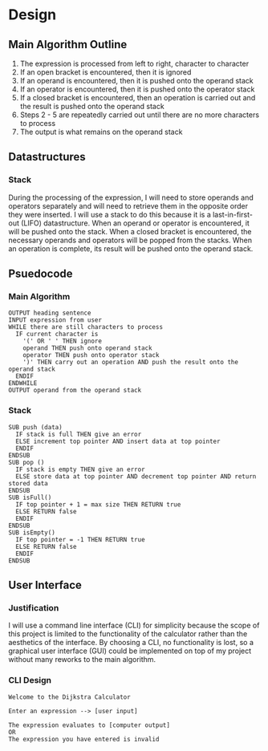 # Design

## Main Algorithm Outline

1. The expression is processed from left to right, character to character
2. If an open bracket is encountered, then it is ignored
3. If an operand is encountered, then it is pushed onto the operand stack
4. If an operator is encountered, then it is pushed onto the operator stack
5. If a closed bracket is encountered, then an operation is carried out and the result is pushed onto the operand stack
6. Steps 2 - 5 are repeatedly carried out until there are no more characters to process
7. The output is what remains on the operand stack

## Datastructures

### Stack

During the processing of the expression, I will need to store operands and operators separately and will need to retrieve them in the opposite order they were inserted. I will use a stack to do this because it is a last-in-first-out (LIFO) datastructure. When an operand or operator is encountered, it will be pushed onto the stack. When a closed bracket is encountered, the necessary operands and operators will be popped from the stacks. When an operation is complete, its result will be pushed onto the operand stack.

## Psuedocode

### Main Algorithm

```
OUTPUT heading sentence
INPUT expression from user
WHILE there are still characters to process
  IF current character is
    '(' OR ' ' THEN ignore
    operand THEN push onto operand stack
    operator THEN push onto operator stack
    ')' THEN carry out an operation AND push the result onto the operand stack
  ENDIF
ENDWHILE
OUTPUT operand from the operand stack
```

### Stack

```
SUB push (data)
  IF stack is full THEN give an error
  ELSE increment top pointer AND insert data at top pointer
  ENDIF
ENDSUB
SUB pop ()
  IF stack is empty THEN give an error
  ELSE store data at top pointer AND decrement top pointer AND return stored data
ENDSUB
SUB isFull()
  IF top pointer + 1 = max size THEN RETURN true
  ELSE RETURN false
  ENDIF
ENDSUB
SUB isEmpty()
  IF top pointer = -1 THEN RETURN true
  ELSE RETURN false
  ENDIF
ENDSUB
```

## User Interface

### Justification

I will use a command line interface (CLI) for simplicity because the scope of this project is limited to the functionality of the calculator rather than the aesthetics of the interface. By choosing a CLI, no functionality is lost, so a graphical user interface (GUI) could be implemented on top of my project without many reworks to the main algorithm.

### CLI Design

```
Welcome to the Dijkstra Calculator

Enter an expression --> [user input]

The expression evaluates to [computer output]
OR
The expression you have entered is invalid
```

